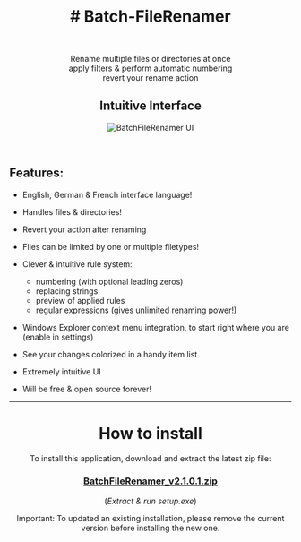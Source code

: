 <h1 align="center"># Batch-FileRenamer</h1>
<br>
<p  align="center">Rename multiple files or directories at once<br>apply filters & perform automatic numbering<br>revert your rename action</p>

<h2 align="center">Intuitive Interface</h2>

<p align="center">
  <img src="https://user-images.githubusercontent.com/5656573/122804203-e3f8f280-d2c7-11eb-8a88-ec8b813d43e0.png" alt="BatchFileRenamer UI"/>
</p>
<br>

## Features:
* English, German & French interface language!

* Handles files & directories!

* Revert your action after renaming

* Files can be limited by one or multiple filetypes!

* Clever & intuitive rule system:
  * numbering (with optional leading zeros)
  * replacing strings
  * preview of applied rules
  * regular expressions (gives unlimited renaming power!)

* Windows Explorer context menu integration, to start right where you are (enable in settings)

* See your changes colorized in a handy item list

* Extremely intuitive UI

* Will be free & open source forever!


<hr>


<h1 align="center">How to install</h1>
<p align="center">
To install this application, download and extract the latest zip file:</p>
<h3 align="center"><a href="https://github.com/xcy7e/Batch-FileRenamer/blob/master/BatchFileRenamer_v2.1.0.1.zip">BatchFileRenamer_v2.1.0.1.zip</a></h3>
<p align="center">(<i>Extract & run setup.exe</i>)</p>
<p align="center">Important: To updated an existing installation, please remove the current version before installing the new one.</p>
<br><br>
